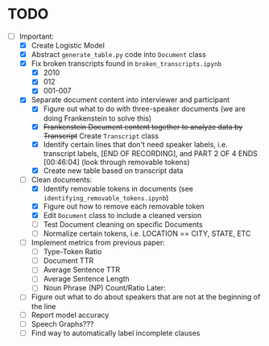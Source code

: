 # TODO

- [ ] Important:
  - [x] Create Logistic Model
  - [x] Abstract `generate_table.py` code into `Document` class
  - [x] Fix broken transcripts found in `broken_transcripts.ipynb`
    - [x] 2010
    - [x] 012
    - [x] 001-007
  - [x] Separate document content into interviewer and participant
    - [x] Figure out what to do with three-speaker documents (we are doing Frankenstein to solve this)
    - [x] ~~Frankenstein Document content together to analyze data by Transcript~~ Create `Transcript` class
    - [x] Identify certain lines that don't need speaker labels, i.e. transcript labels, [END OF RECORDING], and PART 2 OF 4 ENDS [00:46:04] (look through removable tokens)
    - [x] Create new table based on transcript data
  - [ ] Clean documents:
    - [x] Identify removable tokens in documents (see `identifying_removable_tokens.ipynb`)
    - [x] Figure out how to remove each removable token
    - [x] Edit `Document` class to include a cleaned version
    - [ ] Test Document cleaning on specific Documents
    - [ ] Normalize certain tokens, i.e. LOCATION == CITY, STATE, ETC 
  - [ ] Implement metrics from previous paper:
    - [ ] Type-Token Ratio
    - [ ] Document TTR
    - [ ] Average Sentence TTR
    - [ ] Average Sentence Length
    - [ ] Noun Phrase (NP) Count/Ratio
Later:
  - [ ] Figure out what to do about speakers that are not at the beginning of the line
  - [ ] Report model accuracy
  - [ ] Speech Graphs???
  - [ ] Find way to automatically label incomplete clauses
